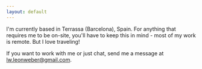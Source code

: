 ```yaml
---
layout: default
---
```


I'm currently based in Terrassa (Barcelona), Spain. For anything that requires me to be on-site, you'll have to keep this in mind - most of my work is remote. But I love traveling!

If you want to work with me or just chat, send me a message at [lw.leonweber@gmail.com](mailto:lw.leonweber@gmail.com).
